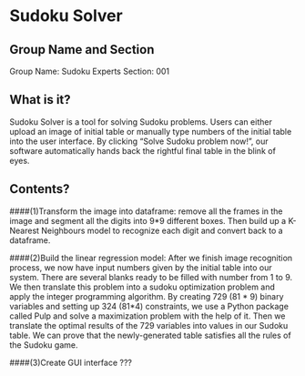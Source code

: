 Sudoku Solver
=====
Group Name and Section
----
Group Name: Sudoku Experts
                Section: 001

What is it?
----
Sudoku Solver is a tool for solving Sudoku problems. Users can either upload an image of initial table or manually type numbers of the initial table into the user interface. By clicking “Solve Sudoku problem now!”, our software automatically hands back the rightful final table in the blink of eyes.

Contents?
----
####(1)Transform the image into dataframe:
remove all the frames in the image and segment all the digits into 9*9 different boxes. Then build up a K-Nearest Neighbours model to recognize each digit and convert back to a dataframe.

####(2)Build the linear regression model:
After we finish image recognition process, we now have input numbers given by the initial table into our system. There are several blanks ready to be filled with number from 1 to 9. We then translate this problem into a sudoku optimization problem and apply the integer programming algorithm. By creating 729 (81 * 9) binary variables and setting up 324 (81*4) constraints, we use a Python package called Pulp and solve a maximization problem with the help of it. Then we translate the optimal results of the 729 variables into values in our Sudoku table. We can prove that the newly-generated table satisfies all the rules of the Sudoku game.

####(3)Create GUI interface
???

